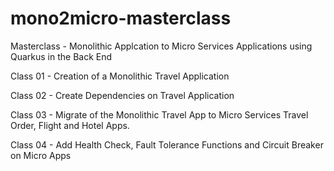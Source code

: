 # mono2micro-masterclass
Masterclass - Monolithic Applcation to Micro Services Applications using Quarkus in the Back End

Class 01 - Creation of a Monolithic Travel Application

Class 02 - Create Dependencies on Travel Application

Class 03 - Migrate of the Monolithic Travel App to Micro Services Travel Order, Flight and Hotel Apps.

Class 04 - Add Health Check, Fault Tolerance Functions and Circuit Breaker on Micro Apps